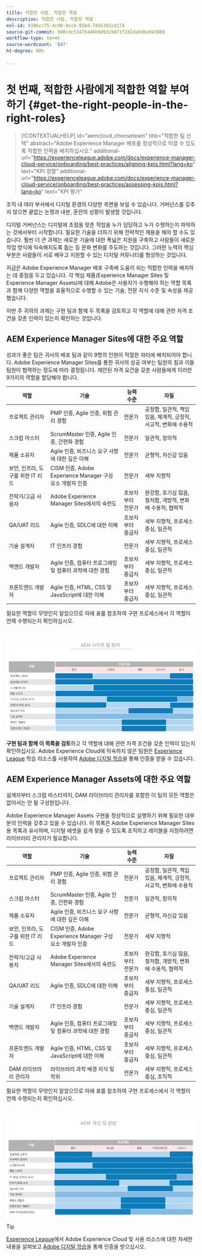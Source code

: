 ```yaml
---
title: 적합한 사람, 적합한 역할
description: 적합한 사람, 적합한 역할
exl-id: 9106ccf5-dc90-4ccb-95bd-7dd5392cd174
source-git-commit: 900cdc53475446b9d93cb071f281da5dbe043888
workflow-type: tm+mt
source-wordcount: '847'
ht-degree: 80%

---
```


# 첫 번째, 적합한 사람에게 적합한 역할 부여하기 {#get-the-right-people-in-the-right-roles}

>[!CONTEXTUALHELP]
>id="aemcloud_chooseteam"
>title="적합한 팀 선택"
>abstract="Adobe Experience Manager 배포를 정상적으로 이끌 수 있도록 적합한 인력을 배치하십시오."
>additional-url="https://experienceleague.adobe.com/docs/experience-manager-cloud-service/onboarding/best-practices/aligning-kpis.html?lang=ko" text="KPI 정렬"
>additional-url="https://experienceleague.adobe.com/docs/experience-manager-cloud-service/onboarding/best-practices/assessing-kpis.html?lang=ko" text="KPI 평가"

조직 내 여러 부서에서 디지털 환경의 다양한 측면을 보일 수 있습니다. 거버넌스를 갖추지 않으면 끝없는 논쟁과 내분, 혼란의 상황이 발생할 것입니다.

디지털 거버넌스는 디지털에 초점을 맞춘 작업을 누가 담당하고 누가 수행하는지 파악하는 것에서부터 시작합니다. 필요한 기술을 더하기 위해 전략적인 채용을 해야 할 수도 있습니다. 훨씬 더 큰 과제는 새로운 기술에 대한 폭넓은 지원을 구축하고 사람들이 새로운 작업 방식에 익숙해지도록 돕는 등 문화 변화를 주도하는 것입니다. 그러한 노력의 핵심 부분은 사람들이 서로 배우고 지원할 수 있는 디지털 커뮤니티를 형성하는 것입니다.

지금은 Adobe Experience Manager 배포 구축에 도움이 되는 적합한 인력을 배치하는 데 중점을 두고 있습니다. 각 핵심 제품(Experience Manager Sites 및 Experience Manager Assets)에 대해 Adobe은 사용자가 수행해야 하는 역할 목록과 함께 다양한 역할을 효율적으로 수행할 수 있는 기술, 전문 지식 수준 및 속성을 제공했습니다.

이번 주 귀하의 과제는 구현 팀과 함께 두 목록을 검토하고 각 역할에 대해 관련 자격 조건을 갖춘 인력이 있는지 확인하는 것입니다.

## **AEM Experience Manager Sites에 대한 주요 역할**

성과가 좋은 팀은 귀사의 배포 팀과 같이 9명의 인원이 적절한 자리에 배치되어야 합니다. Adobe Experience Manager Sites를 통한 귀사의 성공 여부는 팀원의 힘과 이들 팀원이 협력하는 정도에 따라 결정됩니다. 제안된 자격 요건을 갖춘 사람들에게 이러한 9가지의 역할을 할당해야 합니다.

| 역할 | 기술 | 능력 수준 | 자질 |
|--- |--- |--- |--- |
| 프로젝트 관리자 | PMP 인증, Agile 인증, 위험 관리 경험 | 전문가 | 공정함, 일관적, 책임 있음, 체계적, 긍정적, 사교적, 변화에 수용적 |
| 스크럼 마스터 | ScrumMaster 인증, Agile 인증, 간편화 경험 | 전문가 | 일관적, 창의적 |
| 제품 소유자 | Agile 인증, 비즈니스 요구 사항에 대한 깊은 이해 | 전문가 | 균형적, 자신감 있음 |
| 보안, 인프라, 도구를 위한 IT 리드 | CISM 인증, Adobe Experience Manager 구성 요소 개발자 인증 | 전문가 | 세부 지향적 |
| 전략가/고급 사용자 | Adobe Experience Manager Sites에서의 숙련도 | 초보자부터 전문가 | 완강함, 호기심 많음, 철저함, 개방적, 변화에 수용적, 협력적 |
| QA/UAT 리드 | Agile 인증, SDLC에 대한 이해 | 초보자부터 중급자 | 세부 지향적, 프로세스 중심, 일관적 |
| 기술 설계자 | IT 인프라 경험 | 전문가 | 세부 지향적, 프로세스 중심, 일관적 |
| 백엔드 개발자 | Agile 인증, 컴퓨터 프로그래밍 및 컴퓨터 과학에 대한 경험 | 초보자부터 중급자 | 세부 지향적, 프로세스 중심, 일관적 |
| 프론트엔드 개발자 | Agile 인증, HTML, CSS 및 JavaScript에 대한 이해 | 초보자부터 중급자 | 세부 지향적, 프로세스 중심, 일관적 |

필요한 역할이 무엇인지 알았으므로 아래 표를 참조하여 구현 프로세스에서 각 역할이 언제 수행되는지 확인하십시오.

<br>

![구현을 위한 역할 검토](assets/team_involvement.png)

**구현 팀과 함께 이 목록을 검토**&#x200B;하고 각 역할에 대해 관련 자격 조건을 갖춘 인력이 있는지 확인하십시오. Adobe Experience Cloud에 익숙하지 않은 팀원은 [Experience League](https://experienceleague.adobe.com/#recommended/solutions/experience-manager) 학습 리소스를 사용하여 [Adobe 디지털 학습](https://learning.adobe.com/certification.html)을 통해 인증을 받을 수 있습니다.

## **AEM Experience Manager Assets에 대한 주요 역할**

설계자부터 스크럼 마스터까지, DAM 라이브러리 관리자를 포함한 이 팀의 모든 역할은 없어서는 안 될 구성원입니다.

Adobe Experience Manager Assets 구현을 정상적으로 실행하기 위해 필요한 대부분의 인력을 갖추고 있을 수 있습니다. 이 목록은 Adobe Experience Manager Sites용 목록과 유사하며, 디지털 에셋을 쉽게 찾을 수 있도록 조직하고 레이블을 지정하려면 라이브러리 관리자가 필요합니다.

| 역할 | 기술 | 능력 수준 | 자질 |
|--- |--- |--- |--- |
| 프로젝트 관리자 | PMP 인증, Agile 인증, 위험 관리 경험 | 전문가 | 공정함, 일관적, 책임 있음, 체계적, 긍정적, 사교적, 변화에 수용적 |
| 스크럼 마스터 | ScrumMaster 인증, Agile 인증, 간편화 경험 | 전문가 | 일관적, 창의적 |
| 제품 소유자 | Agile 인증, 비즈니스 요구 사항에 대한 깊은 이해 | 전문가 | 균형적, 자신감 있음 |
| 보안, 인프라, 도구를 위한 IT 리드 | CISM 인증, Adobe Experience Manager 구성 요소 개발자 인증 | 전문가 | 세부 지향적 |
| 전략가/고급 사용자 | Adobe Experience Manager Sites에서의 숙련도 | 초보자부터 전문가 | 완강함, 호기심 많음, 철저함, 개방적, 변화에 수용적, 협력적 |
| QA/UAT 리드 | Agile 인증, SDLC에 대한 이해 | 초보자부터 중급자 | 세부 지향적, 프로세스 중심, 일관적 |
| 기술 설계자 | IT 인프라 경험 | 전문가 | 세부 지향적, 프로세스 중심, 일관적 |
| 백엔드 개발자 | Agile 인증, 컴퓨터 프로그래밍 및 컴퓨터 과학에 대한 경험 | 초보자부터 중급자 | 세부 지향적, 프로세스 중심, 일관적 |
| 프론트엔드 개발자 | Agile 인증, HTML, CSS 및 JavaScript에 대한 이해 | 초보자부터 중급자 | 세부 지향적, 프로세스 중심, 일관적 |
| DAM 라이브러리 관리자 | 라이브러리 과학 배경 지식 및 학위 | 전문가 | 세부 지향적, 프로세스 중심, 조직적 |

필요한 역할이 무엇인지 알았으므로 아래 표를 참조하여 구현 프로세스에서 각 역할이 언제 수행되는지 확인하십시오.

<br>

![AEM Assets 팀에 대한 가상 역할과 참여 수준을 보여 주는 가로 막대 차트입니다.](/help/overview/assets/team_involvement2.png)

>[!TIP]
>
> [Experience League](https://experienceleague.adobe.com/#recommended/solutions/experience-manager)에서 Adobe Experience Cloud 및 사용 리소스에 대한 자세한 내용을 살펴보고 [Adobe 디지털 학습](https://learning.adobe.com/certification.html)을 통해 인증을 받으십시오.
